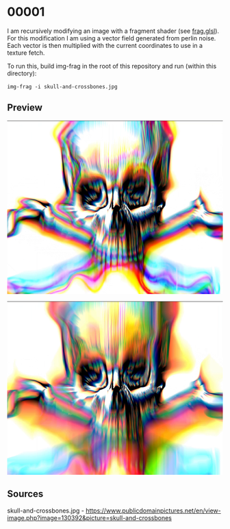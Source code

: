 # 00001

I am recursively modifying an image with a fragment shader (see [frag.glsl](frag.glsl)).
For this modification I am using a vector field generated from perlin noise. Each vector is
then multiplied with the current coordinates to use in a texture fetch.

To run this, build img-frag in the root of this repository and run (within this directory):

```
img-frag -i skull-and-crossbones.jpg
```

## Preview

![preview 2](preview-2.png?raw=true)

![preview 1](preview-1.png?raw=true)

## Sources

skull-and-crossbones.jpg - https://www.publicdomainpictures.net/en/view-image.php?image=130392&picture=skull-and-crossbones
